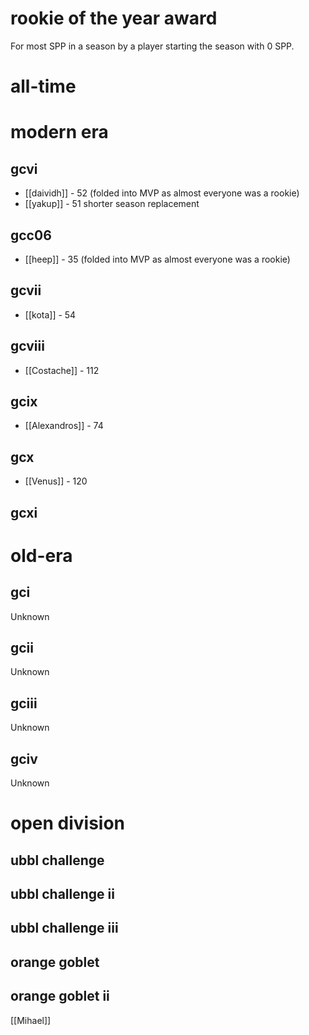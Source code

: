# rookie of the year award

For most SPP in a season by a player starting the season with 0 SPP.

# all-time


# modern era

## gcvi

* [[daividh]] - 52 (folded into MVP as almost everyone was a rookie)
* [[yakup]] - 51 shorter season replacement

## gcc06

* [[heep]] - 35 (folded into MVP as almost everyone was a rookie)

## gcvii

* [[kota]] - 54

## gcviii

* [[Costache]] - 112

## gcix

* [[Alexandros]] - 74

## gcx

* [[Venus]] - 120

## gcxi



# old-era

## gci

Unknown

## gcii

Unknown

## gciii

Unknown

## gciv

Unknown

# open division

## ubbl challenge

## ubbl challenge ii

## ubbl challenge iii

## orange goblet

## orange goblet ii

[[Mihael]]